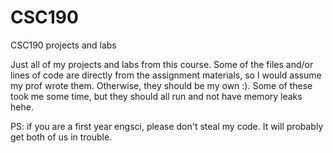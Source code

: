 # CSC190
CSC190 projects and labs

Just all of my projects and labs from this course. Some of the files and/or lines of code are directly from the assignment
materials, so I would assume my prof wrote them. Otherwise, they should be my own :). Some of these took me some time, but
they should all run and not have memory leaks hehe.

PS: if you are a first year engsci, please don't steal my code. It will probably get both of us in trouble.
